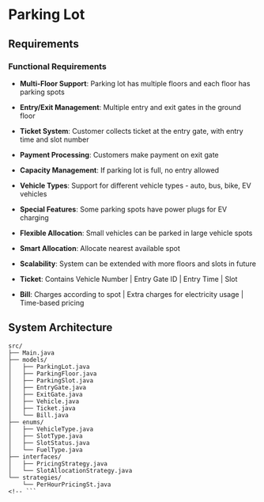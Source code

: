 # Parking Lot

## Requirements

### Functional Requirements
- **Multi-Floor Support**: Parking lot has multiple floors and each floor has parking spots
- **Entry/Exit Management**: Multiple entry and exit gates in the ground floor
- **Ticket System**: Customer collects ticket at the entry gate, with entry time and slot number
- **Payment Processing**: Customers make payment on exit gate
- **Capacity Management**: If parking lot is full, no entry allowed
- **Vehicle Types**: Support for different vehicle types - auto, bus, bike, EV vehicles
- **Special Features**: Some parking spots have power plugs for EV charging
- **Flexible Allocation**: Small vehicles can be parked in large vehicle spots
- **Smart Allocation**: Allocate nearest available spot
- **Scalability**: System can be extended with more floors and slots in future

- **Ticket**: Contains Vehicle Number | Entry Gate ID | Entry Time | Slot
- **Bill**: Charges according to spot | Extra charges for electricity usage | Time-based pricing

## System Architecture

```
src/
├── Main.java
├── models/
│   ├── ParkingLot.java
│   ├── ParkingFloor.java
│   ├── ParkingSlot.java
│   ├── EntryGate.java
│   ├── ExitGate.java
│   ├── Vehicle.java
│   ├── Ticket.java
│   └── Bill.java
├── enums/
│   ├── VehicleType.java
│   ├── SlotType.java
│   ├── SlotStatus.java
│   └── FuelType.java
├── interfaces/
│   ├── PricingStrategy.java
│   └── SlotAllocationStrategy.java
└── strategies/
    └── PerHourPricingSt.java
<!-- ```